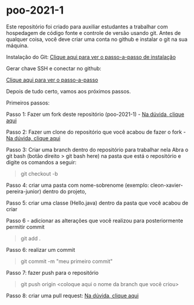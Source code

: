 # poo-2021-1

Este repositório foi criado para auxiliar estudantes a trabalhar com hospedagem de código fonte e controle de versão usando git.
Antes de qualquer coisa, você deve criar uma conta no github e instalar o git na sua máquina.

Instalação do Git:
[Clique aqui para ver o passo-a-passo de instalação](https://docs.github.com/pt/desktop/installing-and-configuring-github-desktop/installing-and-authenticating-to-github-desktop/installing-github-desktop)

Gerar chave SSH e conectar no github:

[Clique aqui para ver o passo-a-passo](https://docs.github.com/pt/github/authenticating-to-github/connecting-to-github-with-ssh)

Depois de tudo certo, vamos aos próximos passos.

Primeiros passos:

Passo 1: Fazer um fork deste repositório (poo-2021-1) - [Na dúvida, clique aqui](https://github.com/UNIVALI-LITE/Portugol-Studio/wiki/Fazendo-um-Fork-do-repositório)

Passo 2: Fazer um clone do repositório que você acabou de fazer o fork - [Na dúvida, clique aqui](https://docs.github.com/pt/github/creating-cloning-and-archiving-repositories/cloning-a-repository-from-github/cloning-a-repository?query=fork+github)

Passo 3: Criar uma branch dentro do repositório para trabalhar nela
Abra o git bash (botão direito > git bash here) na pasta que está o repositório e digite os comandos a seguir:

> git checkout -b <coloque aqui seu nome>

Passo 4: criar uma pasta com nome-sobrenome (exemplo: cleon-xavier-pereira-junior) dentro do projeto, 

Passo 5: criar uma classe (Hello.java) dentro da pasta que você acabou de criar

Passo 6 - adicionar as alterações que você realizou para posteriormente permitir commit
> git add .

Passo 6: realizar um commit
> git commit -m "meu primeiro commit"

Passo 7: fazer push para o repositório
> git push origin <coloque aqui o nome da branch que você criou>

Passo 8: criar uma pull request: [Na dúvida, clique aqui](https://docs.github.com/pt/github/collaborating-with-pull-requests/proposing-changes-to-your-work-with-pull-requests/creating-a-pull-request)